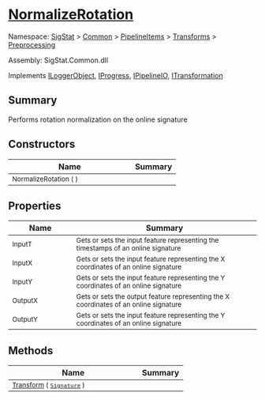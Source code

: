 # [NormalizeRotation](./NormalizeRotation.md)

Namespace: [SigStat]() > [Common](./../../../README.md) > [PipelineItems]() > [Transforms]() > [Preprocessing](./README.md)

Assembly: SigStat.Common.dll

Implements [ILoggerObject](./../../../ILoggerObject.md), [IProgress](./../../../Helpers/IProgress.md), [IPipelineIO](./../../../Pipeline/IPipelineIO.md), [ITransformation](./../../../ITransformation.md)

## Summary
Performs rotation normalization on the online signature

## Constructors

| Name | Summary | 
| --- | --- | 
| <sub>NormalizeRotation (  )</sub><img width=100>| <sub></sub>| <br>


## Properties

| Name | Summary | 
| --- | --- | 
| <sub>InputT</sub><img width=100>| <sub>Gets or sets the input feature representing the timestamps of an online signature</sub>| <br>
| <sub>InputX</sub><img width=100>| <sub>Gets or sets the input feature representing the X coordinates of an online signature</sub>| <br>
| <sub>InputY</sub><img width=100>| <sub>Gets or sets the input feature representing the Y coordinates of an online signature</sub>| <br>
| <sub>OutputX</sub><img width=100>| <sub>Gets or sets the output feature representing the X coordinates of an online signature</sub>| <br>
| <sub>OutputY</sub><img width=100>| <sub>Gets or sets the input feature representing the Y coordinates of an online signature</sub>| <br>


## Methods

| Name | Summary | 
| --- | --- | 
| <sub>[Transform](./Methods/NormalizeRotation-100663779.md) ( [`Signature`](./../../../Signature.md) )</sub><img width=100>| <sub></sub>| <br>


